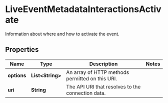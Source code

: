 

# LiveEventMetadataInteractionsActivate

Information about where and how to activate the event.

## Properties

| Name | Type | Description | Notes |
|------------ | ------------- | ------------- | -------------|
|**options** | **List&lt;String&gt;** | An array of HTTP methods permitted on this URI. |  |
|**uri** | **String** | The API URI that resolves to the connection data. |  |



